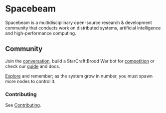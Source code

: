 # Spacebeam

Spacebeam is a multidisciplinary open-source research & development community that conducts work on distributed systems, artificial intelligence and high-performance computing.

## Community
Join the [conversation](https://discord.com/invite/SFpVE5Z), build a StarCraft:Brood War bot for [competition](https://torchup.org) or check our [guide](https://github.com/spacebeam/guide/wiki) and docs. 

[Explore](https://spacebeam.org) and remember; as the system grow in number, you must spawn more nodes to control it.

### Contributing

See [Contributing](CONTRIBUTING.md).
